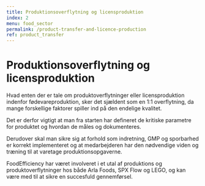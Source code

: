 ```yaml
---
title: Produktionsoverflytning og licensproduktion
index: 2
menu: food_sector
permalink: /product-transfer-and-licence-production
ref: product_transfer
---
```

# Produktionsoverflytning og licensproduktion
Hvad enten der er tale om produktoverflytninger eller licensproduktion indenfor fødevareproduktion, sker det sjældent som en 1:1 overflytning, da mange forskellige faktorer spiller ind på den endelige kvalitet. 

Det er derfor vigtigt at man fra starten har defineret de kritiske parametre for produktet og hvordan de måles og dokumenteres. 

Derudover skal man sikre sig at forhold som indretning, GMP og sporbarhed er korrekt implementeret og at medarbejderen har den nødvendige viden og træning til at varetage produktionsopgaverne. 

FoodEfficiency har været involveret i et utal af produktions og produktoverflytninger hos både Arla Foods, SPX Flow og LEGO, og kan være med til at sikre en succesfuld gennemførsel. 
